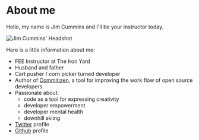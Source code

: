 # About me

Hello, my name is Jim Cummins and I'll be your instructor today.

![Jim Cummins' Headshot](https://gravatar.com/avatar/7ecc752a939f9a5776dbe9007f519103?s=200)

Here is a little information about me:

* FEE Instructor at The Iron Yard
* Husband and father
* Cart pusher / corn picker turned developer
* Author of [Commitizen](https://github.com/commitizen/cz-cli), a tool for improving the work flow of open source developers.
* Passionate about:
  * code as a tool for expressing creativity
  * developer empowerment
  * developer mental health
  * downhill skiing
* [Twitter](https://twitter.com/jimthedev) profile
* [Github](https://github.com/jimthedev) profile